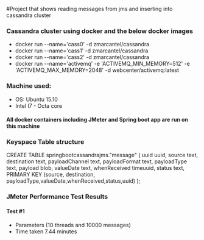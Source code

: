 #Project that shows reading messages from jms and inserting into cassandra cluster 

### Cassandra cluster using docker and the below docker images
- docker run --name='cass0' -d zmarcantel/cassandra
- docker run --name='cass1' -d zmarcantel/cassandra
- docker run --name='cass2' -d zmarcantel/cassandra
- docker run --name='activemq' -e 'ACTIVEMQ_MIN_MEMORY=512' -e 'ACTIVEMQ_MAX_MEMORY=2048' -d  webcenter/activemq:latest

### Machine used: 
- OS: Ubuntu 15.10
- Intel I7 - Octa core

#### All docker containers including JMeter and Spring boot app are run on this machine

### Keyspace Table structure
 CREATE TABLE springbootcassandrajms."message" (
	uuid uuid,
	source text,
	destination text,
	payloadChannel text,
	payloadFormat text,
	payloadType text,
	payload blob,
	valueDate text,
	whenReceived timeuuid,
	status text,
	PRIMARY KEY (source, destination, payloadType,valueDate,whenReceived,status,uuid)
);

### JMeter Performance Test Results
#### Test #1
- Parameters (10 threads and 10000 messages)
- Time taken 7.44 minutes